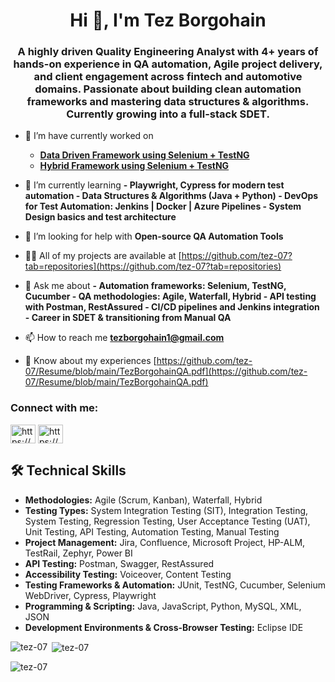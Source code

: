 <h1 align="center">Hi 👋, I'm Tez Borgohain </h1>

<h3 align="center">A highly driven Quality Engineering Analyst with 4+ years of hands-on experience in QA automation, Agile project delivery, and client engagement across fintech and automotive domains. Passionate about building clean automation frameworks and mastering data structures & algorithms. Currently growing into a full-stack SDET.</h3>

- 🔭 I’m have currently worked on
    -   [**Data Driven Framework using Selenium + TestNG**](https://github.com/tez-07/DataDrivenSeleniumJavaFramework)
    -   [**Hybrid Framework using Selenium + TestNG**](https://github.com/tez-07/HybridSeleniumJavaFramework/tree/main)

- 🌱 I’m currently learning **- **Playwright, Cypress for modern test automation** - **Data Structures & Algorithms (Java + Python)** - **DevOps for Test Automation: Jenkins | Docker | Azure Pipelines** - **System Design basics and test architecture****

- 🤝 I’m looking for help with ****Open-source QA Automation Tools****

- 👨‍💻 All of my projects are available at [https://github.com/tez-07?tab=repositories](https://github.com/tez-07?tab=repositories)

- 💬 Ask me about **- Automation frameworks: Selenium, TestNG, Cucumber - QA methodologies: Agile, Waterfall, Hybrid - API testing with Postman, RestAssured - CI/CD pipelines and Jenkins integration - Career in SDET & transitioning from Manual QA**

- 📫 How to reach me **tezborgohain1@gmail.com**

- 📄 Know about my experiences [https://github.com/tez-07/Resume/blob/main/TezBorgohainQA.pdf](https://github.com/tez-07/Resume/blob/main/TezBorgohainQA.pdf)


<h3 align="left">Connect with me:</h3>
<p align="left">
<a href="https://www.behance.net/tezborgohain" target="blank"><img align="center" src="https://raw.githubusercontent.com/rahuldkjain/github-profile-readme-generator/master/src/images/icons/Social/behance.svg" alt="https://www.behance.net/tezborgohain" height="30" width="40" /></a>  
<a href="https://www.behance.net/tezborgohain" target="blank"><img align="center" src="https://logo.wine/logo/LinkedIn" alt="https://www.linkedin.com/in/tez-borgohain/" height="30" width="40" /></a>  

</p>

## 🛠️ Technical Skills

- **Methodologies:** Agile (Scrum, Kanban), Waterfall, Hybrid  
- **Testing Types:** System Integration Testing (SIT), Integration Testing, System Testing, Regression Testing, User Acceptance Testing (UAT), Unit Testing, API Testing, Automation Testing, Manual Testing
- **Project Management:** Jira, Confluence, Microsoft Project, HP-ALM, TestRail, Zephyr, Power BI  
- **API Testing:** Postman, Swagger, RestAssured
- **Accessibility Testing:** Voiceover, Content Testing  
- **Testing Frameworks & Automation:** JUnit, TestNG, Cucumber, Selenium WebDriver, Cypress, Playwright  
- **Programming & Scripting:** Java, JavaScript, Python, MySQL, XML, JSON  
- **Development Environments & Cross-Browser Testing:** Eclipse IDE


<p><img align="left" src="https://github-readme-stats.vercel.app/api/top-langs?username=tez-07&show_icons=true&locale=en&layout=compact" alt="tez-07" /></p>

<p>&nbsp;<img align="center" src="https://github-readme-stats.vercel.app/api?username=tez-07&show_icons=true&locale=en" alt="tez-07" /></p>

<p><img align="center" src="https://github-readme-streak-stats.herokuapp.com/?user=tez-07&" alt="tez-07" /></p>
